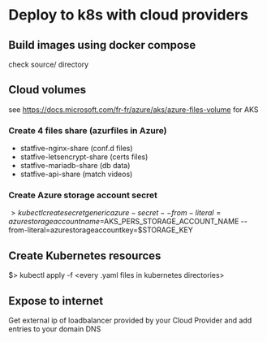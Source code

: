 # Deploy to k8s with cloud providers
## Build images using docker compose
check source/ directory

## Cloud volumes
see https://docs.microsoft.com/fr-fr/azure/aks/azure-files-volume for AKS

### Create 4 files share (azurfiles in Azure)
* statfive-nginx-share (conf.d files)
* statfive-letsencrypt-share (certs files)
* statfive-mariadb-share (db data)
* statfive-api-share (match videos)

### Create Azure storage account secret
$> kubectl create secret generic azure-secret --from-literal=azurestorageaccountname=$AKS_PERS_STORAGE_ACCOUNT_NAME --from-literal=azurestorageaccountkey=$STORAGE_KEY

## Create Kubernetes resources
$> kubectl apply -f <every .yaml files in kubernetes directories>

## Expose to internet
Get external ip of loadbalancer provided by your Cloud Provider and add entries to your domain DNS
